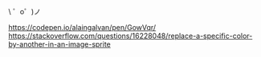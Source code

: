 
\ ゜o゜)ノ


https://codepen.io/alaingalvan/pen/GowVqr/
https://stackoverflow.com/questions/16228048/replace-a-specific-color-by-another-in-an-image-sprite